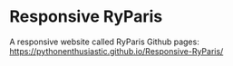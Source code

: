 # Responsive RyParis
A responsive website called RyParis
Github pages: https://pythonenthusiastic.github.io/Responsive-RyParis/
